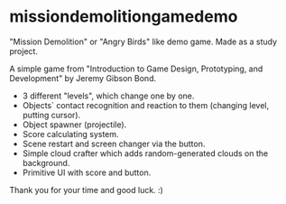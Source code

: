 # missiondemolitiongamedemo
"Mission Demolition" or "Angry Birds" like demo game. Made as a study project.

A simple game from "Introduction to Game Design, Prototyping, and Development" by Jeremy Gibson Bond.

- 3 different "levels", which change one by one.
- Objects` contact recognition and reaction to them (changing level, putting cursor).
- Object spawner (projectile).
- Score calculating system.
- Scene restart and screen changer via the button.
- Simple cloud crafter which adds random-generated clouds on the background.
- Primitive UI with score and button.

Thank you for your time and good luck. :)
